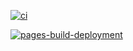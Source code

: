 [![ci](https://github.com/rangulvers/Homeautomation/actions/workflows/ci.yml/badge.svg)](https://github.com/rangulvers/Homeautomation/actions/workflows/ci.yml)

[![pages-build-deployment](https://github.com/rangulvers/Homeautomation/actions/workflows/pages/pages-build-deployment/badge.svg)](https://github.com/rangulvers/Homeautomation/actions/workflows/pages/pages-build-deployment)

